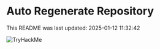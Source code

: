 # Auto Regenerate Repository

This README was last updated: 2025-01-12 11:32:42

 ![TryHackMe](https://tryhackme.com/badge/533634)